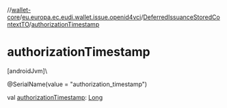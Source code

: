 //[wallet-core](../../../index.md)/[eu.europa.ec.eudi.wallet.issue.openid4vci](../index.md)/[DeferredIssuanceStoredContextTO](index.md)/[authorizationTimestamp](authorization-timestamp.md)

# authorizationTimestamp

[androidJvm]\

@SerialName(value = &quot;authorization_timestamp&quot;)

val [authorizationTimestamp](authorization-timestamp.md): [Long](https://kotlinlang.org/api/latest/jvm/stdlib/kotlin-stdlib/kotlin/-long/index.html)
